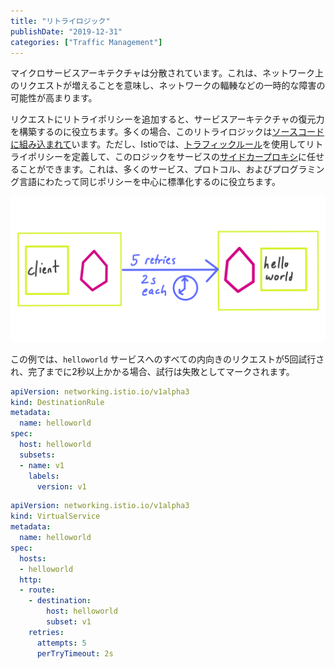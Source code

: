 ```yaml
---
title: "リトライロジック"
publishDate: "2019-12-31"
categories: ["Traffic Management"]
---
```


マイクロサービスアーキテクチャは分散されています。これは、ネットワーク上のリクエストが増えることを意味し、ネットワークの輻輳などの一時的な障害の可能性が高まります。

リクエストにリトライポリシーを追加すると、サービスアーキテクチャの復元力を構築するのに役立ちます。多くの場合、このリトライロジックは[ソースコードに組み込まれて](https://upgear.io/blog/simple-golang-retry-function/)います。ただし、Istioでは、[トラフィックルール](https://istio.io/docs/concepts/traffic-management/#set-number-and-timeouts-for-retries)を使用してリトライポリシーを定義して、このロジックをサービスの[サイドカープロキシ](https://istio.io/docs/concepts/what-is-istio/#architecture)に任せることができます。これは、多くのサービス、プロトコル、およびプログラミング言語にわたって同じポリシーを中心に標準化するのに役立ちます。

![Diagram](/images/retry.png)

この例では、`helloworld` サービスへのすべての内向きのリクエストが5回試行され、完了までに2秒以上かかる場合、試行は失敗としてマークされます。

```YAML
apiVersion: networking.istio.io/v1alpha3
kind: DestinationRule
metadata:
  name: helloworld
spec:
  host: helloworld
  subsets:
  - name: v1
    labels:
      version: v1
```

```YAML
apiVersion: networking.istio.io/v1alpha3
kind: VirtualService
metadata:
  name: helloworld
spec:
  hosts:
  - helloworld
  http:
  - route:
    - destination:
        host: helloworld
        subset: v1
    retries:
      attempts: 5
      perTryTimeout: 2s
```